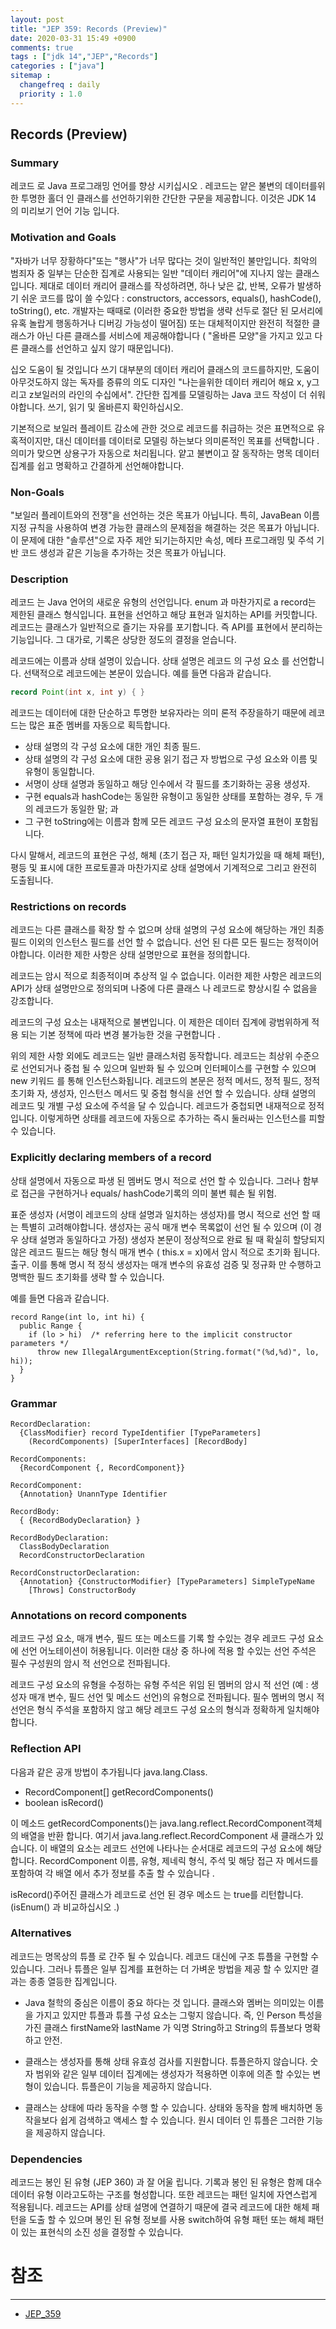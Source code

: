 ```yaml
---
layout: post
title: "JEP 359: Records (Preview)"
date: 2020-03-31 15:49 +0900
comments: true
tags : ["jdk 14","JEP","Records"]
categories : ["java"]
sitemap :
  changefreq : daily
  priority : 1.0
---
```

## Records (Preview)

### Summary

레코드 로 Java 프로그래밍 언어를 향상 시키십시오 . 
레코드는 얕은 불변의 데이터를위한 투명한 홀더 인 클래스를 선언하기위한 간단한 구문을 제공합니다. 
이것은 JDK 14 의 미리보기 언어 기능 입니다.

### Motivation and Goals

"자바가 너무 장황하다"또는 "행사"가 너무 많다는 것이 일반적인 불만입니다. 
최악의 범죄자 중 일부는 단순한 집계로 사용되는 일반 "데이터 캐리어"에 지나지 않는 클래스입니다. 
제대로 데이터 캐리어 클래스를 작성하려면, 
하나 낮은 값, 반복, 오류가 발생하기 쉬운 코드를 많이 쓸 수있다 : constructors, accessors, equals(), hashCode(), toString(), etc.
 개발자는 때때로 (이러한 중요한 방법을 생략 선두로 절단 된 모서리에 유혹 놀랍게 행동하거나 디버깅 가능성이 떨어짐) 
 또는 대체적이지만 완전히 적절한 클래스가 아닌 다른 클래스를 서비스에 제공해야합니다 
 ( "올바른 모양"을 가지고 있고 다른 클래스를 선언하고 싶지 않기 때문입니다).

십오 도움이 될 것입니다 쓰기 대부분의 데이터 캐리어 클래스의 코드를하지만, 
도움이 아무것도하지 않는 독자를 증류의 의도 디자인 "나는을위한 데이터 캐리어 해요 x, y그리고 z보일러의 라인의 수십에서". 
간단한 집계를 모델링하는 Java 코드 작성이 더 쉬워야합니다. 쓰기, 읽기 및 올바른지 확인하십시오.

기본적으로 보일러 플레이트 감소에 관한 것으로 레코드를 취급하는 것은 표면적으로 유혹적이지만, 
대신 데이터를 데이터로 모델링 하는보다 의미론적인 목표를 선택합니다 . 
의미가 맞으면 상용구가 자동으로 처리됩니다. 얕고 불변이고 잘 동작하는 명목 데이터 집계를 쉽고 명확하고 간결하게 선언해야합니다.

### Non-Goals

"보일러 플레이트와의 전쟁"을 선언하는 것은 목표가 아닙니다. 
특히, JavaBean 이름 지정 규칙을 사용하여 변경 가능한 클래스의 문제점을 해결하는 것은 목표가 아닙니다. 
이 문제에 대한 "솔루션"으로 자주 제안 되기는하지만 속성, 메타 프로그래밍 및 주석 기반 코드 생성과 같은 기능을 추가하는 것은 목표가 아닙니다.

### Description

레코드 는 Java 언어의 새로운 유형의 선언입니다. enum 과 마찬가지로 a record는 제한된 클래스 형식입니다. 
표현을 선언하고 해당 표현과 일치하는 API를 커밋합니다. 
레코드는 클래스가 일반적으로 즐기는 자유를 포기합니다. 
즉 API를 표현에서 분리하는 기능입니다. 그 대가로, 기록은 상당한 정도의 결정을 얻습니다.

레코드에는 이름과 상태 설명이 있습니다. 상태 설명은 레코드 의 구성 요소 를 선언합니다. 
선택적으로 레코드에는 본문이 있습니다. 예를 들면 다음과 같습니다.

```java
record Point(int x, int y) { }
```

레코드는 데이터에 대한 단순하고 투명한 보유자라는 의미 론적 주장을하기 때문에 레코드는 많은 표준 멤버를 자동으로 획득합니다.

* 상태 설명의 각 구성 요소에 대한 개인 최종 필드.
* 상태 설명의 각 구성 요소에 대한 공용 읽기 접근 자 방법으로 구성 요소와 이름 및 유형이 동일합니다.
* 서명이 상태 설명과 동일하고 해당 인수에서 각 필드를 초기화하는 공용 생성자.
* 구현 equals과 hashCode는 동일한 유형이고 동일한 상태를 포함하는 경우, 두 개의 레코드가 동일한 말; 과
* 그 구현 toString에는 이름과 함께 모든 레코드 구성 요소의 문자열 표현이 포함됩니다.

다시 말해서, 레코드의 표현은 구성, 해체 (초기 접근 자, 패턴 일치가있을 때 해체 패턴), 
평등 및 표시에 대한 프로토콜과 마찬가지로 상태 설명에서 기계적으로 그리고 완전히 도출됩니다.

### Restrictions on records

레코드는 다른 클래스를 확장 할 수 없으며 상태 설명의 구성 요소에 해당하는 개인 최종 필드 이외의 인스턴스 필드를 선언 할 수 없습니다. 
선언 된 다른 모든 필드는 정적이어야합니다. 이러한 제한 사항은 상태 설명만으로 표현을 정의합니다.

레코드는 암시 적으로 최종적이며 추상적 일 수 없습니다. 
이러한 제한 사항은 레코드의 API가 상태 설명만으로 정의되며 나중에 다른 클래스 나 레코드로 향상시킬 수 없음을 강조합니다.

레코드의 구성 요소는 내재적으로 불변입니다. 이 제한은 데이터 집계에 광범위하게 적용 되는 기본 정책에 따라 변경 불가능한 것을 구현합니다 .

위의 제한 사항 외에도 레코드는 일반 클래스처럼 동작합니다. 
레코드는 최상위 수준으로 선언되거나 중첩 될 수 있으며 일반화 될 수 있으며 인터페이스를 구현할 수 있으며 new 키워드 를 통해 인스턴스화됩니다. 
레코드의 본문은 정적 메서드, 정적 필드, 정적 초기화 자, 생성자, 인스턴스 메서드 및 중첩 형식을 선언 할 수 있습니다. 
상태 설명의 레코드 및 개별 구성 요소에 주석을 달 수 있습니다. 레코드가 중첩되면 내재적으로 정적입니다. 
이렇게하면 상태를 레코드에 자동으로 추가하는 즉시 둘러싸는 인스턴스를 피할 수 있습니다.

### Explicitly declaring members of a record

상태 설명에서 자동으로 파생 된 멤버도 명시 적으로 선언 할 수 있습니다. 그러나 함부로 접근을 구현하거나 equals/ hashCode기록의 의미 불변 훼손 될 위험.

표준 생성자 (서명이 레코드의 상태 설명과 일치하는 생성자)를 명시 적으로 선언 할 때는 특별히 고려해야합니다. 
생성자는 공식 매개 변수 목록없이 선언 될 수 있으며 (이 경우 상태 설명과 동일하다고 가정) 생성자 본문이 정상적으로 완료 될 때 확실히 할당되지 않은 
레코드 필드는 해당 형식 매개 변수 ( this.x = x)에서 암시 적으로 초기화 됩니다. 
출구. 이를 통해 명시 적 정식 생성자는 매개 변수의 유효성 검증 및 정규화 만 수행하고 명백한 필드 초기화를 생략 할 수 있습니다. 

예를 들면 다음과 같습니다.

```
record Range(int lo, int hi) {
  public Range {
    if (lo > hi)  /* referring here to the implicit constructor parameters */
      throw new IllegalArgumentException(String.format("(%d,%d)", lo, hi));
  }
}
```
### Grammar

```
RecordDeclaration:
  {ClassModifier} record TypeIdentifier [TypeParameters] 
    (RecordComponents) [SuperInterfaces] [RecordBody]

RecordComponents:
  {RecordComponent {, RecordComponent}}

RecordComponent:
  {Annotation} UnannType Identifier

RecordBody:
  { {RecordBodyDeclaration} }

RecordBodyDeclaration:
  ClassBodyDeclaration
  RecordConstructorDeclaration

RecordConstructorDeclaration:
  {Annotation} {ConstructorModifier} [TypeParameters] SimpleTypeName
    [Throws] ConstructorBody
```

### Annotations on record components

레코드 구성 요소, 매개 변수, 필드 또는 메소드를 기록 할 수있는 경우 레코드 구성 요소에 선언 어노테이션이 허용됩니다. 
이러한 대상 중 하나에 적용 할 수있는 선언 주석은 필수 구성원의 암시 적 선언으로 전파됩니다.

레코드 구성 요소의 유형을 수정하는 유형 주석은 위임 된 멤버의 암시 적 선언 
(예 : 생성자 매개 변수, 필드 선언 및 메소드 선언)의 유형으로 전파됩니다. 
필수 멤버의 명시 적 선언은 형식 주석을 포함하지 않고 해당 레코드 구성 요소의 형식과 정확하게 일치해야합니다.

### Reflection API

다음과 같은 공개 방법이 추가됩니다 java.lang.Class.

* RecordComponent[] getRecordComponents()
* boolean isRecord()

이 메소드 getRecordComponents()는 java.lang.reflect.RecordComponent객체 의 배열을 반환 합니다. 
여기서 java.lang.reflect.RecordComponent 새 클래스가 있습니다. 
이 배열의 요소는 레코드 선언에 나타나는 순서대로 레코드의 구성 요소에 해당합니다. 
RecordComponent 이름, 유형, 제네릭 형식, 주석 및 해당 접근 자 메서드를 포함하여 각 배열 에서 추가 정보를 추출 할 수 있습니다 .

isRecord()주어진 클래스가 레코드로 선언 된 경우 메소드 는 true를 리턴합니다. (isEnum() 과 비교하십시오 .)

### Alternatives

레코드는 명목상의 튜플 로 간주 될 수 있습니다. 레코드 대신에 구조 튜플을 구현할 수 있습니다. 
그러나 튜플은 일부 집계를 표현하는 더 가벼운 방법을 제공 할 수 있지만 결과는 종종 열등한 집계입니다.

* Java 철학의 중심은 이름이 중요 하다는 것 입니다. 클래스와 멤버는 의미있는 이름을 가지고 있지만 튜플과 튜플 구성 요소는 그렇지 않습니다. 
즉, 인 Person 특성을 가진 클래스 firstName와 lastName 가 익명 String하고 String의 튜플보다 명확하고 안전.
  
* 클래스는 생성자를 통해 상태 유효성 검사를 지원합니다. 
튜플은하지 않습니다. 숫자 범위와 같은 일부 데이터 집계에는 생성자가 적용하면 이후에 의존 할 수있는 변형이 있습니다. 
튜플은이 기능을 제공하지 않습니다.
  
* 클래스는 상태에 따라 동작을 수행 할 수 있습니다. 상태와 동작을 함께 배치하면 동작을보다 쉽게 검색하고 액세스 할 수 있습니다. 
원시 데이터 인 튜플은 그러한 기능을 제공하지 않습니다.
  
### Dependencies

레코드는 봉인 된 유형 (JEP 360) 과 잘 어울 립니다. 
기록과 봉인 된 유형은 함께 대수 데이터 유형 이라고도하는 구조를 형성합니다. 
또한 레코드는 패턴 일치에 자연스럽게 적용됩니다. 
레코드는 API를 상태 설명에 연결하기 때문에 결국 레코드에 대한 해체 패턴을 도출 할 수 있으며 
봉인 된 유형 정보를 사용 switch하여 유형 패턴 또는 해체 패턴이 있는 표현식의 소진 성을 결정할 수 있습니다.


# 참조 
-----
* [JEP_359](http://openjdk.java.net/jeps/359)




